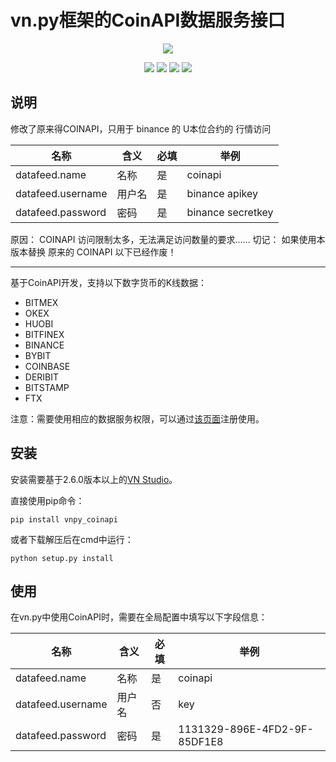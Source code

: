 # vn.py框架的CoinAPI数据服务接口

<p align="center">
  <img src ="https://vnpy.oss-cn-shanghai.aliyuncs.com/vnpy-logo.png"/>
</p>

<p align="center">
    <img src ="https://img.shields.io/badge/version-1.0.0-blueviolet.svg"/>
    <img src ="https://img.shields.io/badge/platform-windows|linux|macos-yellow.svg"/>
    <img src ="https://img.shields.io/badge/python-3.7-blue.svg"/>
    <img src ="https://img.shields.io/github/license/vnpy/vnpy.svg?color=orange"/>
</p>

## 说明

修改了原来得COINAPI，只用于 binance 的 U本位合约的 行情访问

|名称|含义|必填|举例|
|---------|----|---|---|
|datafeed.name|名称|是|coinapi|
|datafeed.username|用户名|是|binance apikey|
|datafeed.password|密码|是|binance secretkey|


原因： COINAPI 访问限制太多，无法满足访问数量的要求......
切记： 如果使用本版本替换 原来的 COINAPI  以下已经作废！

----------------------------


基于CoinAPI开发，支持以下数字货币的K线数据：

* BITMEX
* OKEX
* HUOBI
* BITFINEX
* BINANCE
* BYBIT
* COINBASE
* DERIBIT
* BITSTAMP
* FTX


注意：需要使用相应的数据服务权限，可以通过[该页面](https://www.coinapi.io)注册使用。


## 安装

安装需要基于2.6.0版本以上的[VN Studio](https://www.vnpy.com)。

直接使用pip命令：

```
pip install vnpy_coinapi
```


或者下载解压后在cmd中运行：

```
python setup.py install
```

## 使用

在vn.py中使用CoinAPI时，需要在全局配置中填写以下字段信息：

|名称|含义|必填|举例|
|---------|----|---|---|
|datafeed.name|名称|是|coinapi|
|datafeed.username|用户名|否|key|
|datafeed.password|密码|是|1131329-896E-4FD2-9F-85DF1E8|

